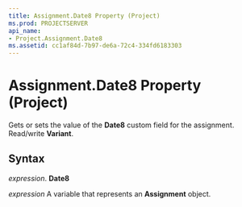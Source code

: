 ```yaml
---
title: Assignment.Date8 Property (Project)
ms.prod: PROJECTSERVER
api_name:
- Project.Assignment.Date8
ms.assetid: cc1af84d-7b97-de6a-72c4-334fd6183303
---
```



# Assignment.Date8 Property (Project)

Gets or sets the value of the  **Date8** custom field for the assignment. Read/write **Variant**.


## Syntax

 _expression_. **Date8**

 _expression_ A variable that represents an **Assignment** object.


